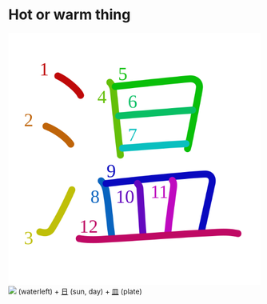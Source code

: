 # Hot or warm thing
![6e29](../kanji-colorize/6e29.svg)
![](http://www.kanjidamage.com/assets/radsmall/water-4770d222295684a6fc1b8e8cec486da119e1bcc2eac91d06622b4671e0098359.jpg) (waterleft) + [日](日.md) (sun, day) + [皿](皿.md) (plate)